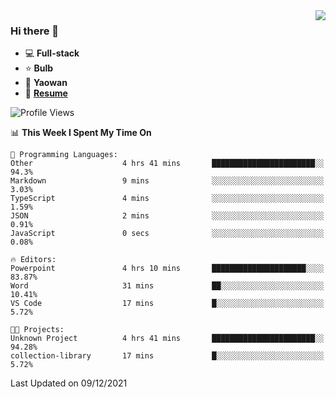 <img align="right" src="https://github-readme-stats.vercel.app/api?username=LolipopJ&show_icons=true&count_private=true&hide_title=true&include_all_commits=true&theme=vue">

### Hi there 👋

- :computer: **Full-stack**
- :star: **Bulb**
- :pill: **Yaowan**
- :milky_way: [**Resume**](https://cdn.jsdelivr.net/gh/lolipopj/resume/export/resume-en.pdf)

<!--START_SECTION:waka-->
![Profile Views](http://img.shields.io/badge/Profile%20Views-0-blue)

📊 **This Week I Spent My Time On** 

```text
💬 Programming Languages: 
Other                    4 hrs 41 mins       ███████████████████████░░   94.3% 
Markdown                 9 mins              ░░░░░░░░░░░░░░░░░░░░░░░░░   3.03% 
TypeScript               4 mins              ░░░░░░░░░░░░░░░░░░░░░░░░░   1.59% 
JSON                     2 mins              ░░░░░░░░░░░░░░░░░░░░░░░░░   0.91% 
JavaScript               0 secs              ░░░░░░░░░░░░░░░░░░░░░░░░░   0.08%

🔥 Editors: 
Powerpoint               4 hrs 10 mins       █████████████████████░░░░   83.87% 
Word                     31 mins             ██░░░░░░░░░░░░░░░░░░░░░░░   10.41% 
VS Code                  17 mins             █░░░░░░░░░░░░░░░░░░░░░░░░   5.72%

🐱‍💻 Projects: 
Unknown Project          4 hrs 41 mins       ███████████████████████░░   94.28% 
collection-library       17 mins             █░░░░░░░░░░░░░░░░░░░░░░░░   5.72%

```


 Last Updated on 09/12/2021
<!--END_SECTION:waka-->
